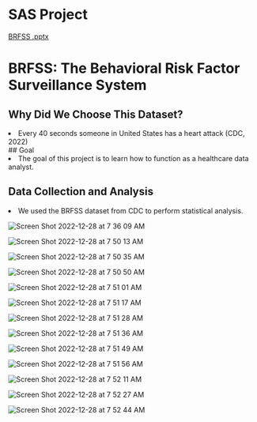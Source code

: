 # SAS Project
[BRFSS .pptx](https://github.com/zjzhang17/SAS_Project/files/10314319/BRFSS.pptx)
# BRFSS: The Behavioral Risk Factor Surveillance System 

## Why Did We Choose This Dataset?
<li> Every 40 seconds someone in United States has a heart attack (CDC, 2022) </li>
## Goal
<li> The goal of this project is to learn how to function as a healthcare data analyst. </li>

## Data Collection and Analysis
<li> We used the BRFSS dataset from CDC to perform statistical analysis. </li>

![Screen Shot 2022-12-28 at 7 36 09 AM](https://user-images.githubusercontent.com/116914452/209814569-a7880c46-52d4-407e-bc22-ddbacd464720.png)

![Screen Shot 2022-12-28 at 7 50 13 AM](https://user-images.githubusercontent.com/116914452/209815356-071f2fa0-9dac-4707-afea-547445d595ca.png)

![Screen Shot 2022-12-28 at 7 50 35 AM](https://user-images.githubusercontent.com/116914452/209815364-084045c0-3e58-426d-8e01-d79e3e6fa7aa.png)

![Screen Shot 2022-12-28 at 7 50 50 AM](https://user-images.githubusercontent.com/116914452/209815372-1032423e-9786-4717-b6ff-1fe54f4080ba.png)

![Screen Shot 2022-12-28 at 7 51 01 AM](https://user-images.githubusercontent.com/116914452/209815384-e4bb868c-1324-4c80-bcb9-eb79c0e67227.png)

![Screen Shot 2022-12-28 at 7 51 17 AM](https://user-images.githubusercontent.com/116914452/209815388-644809ca-dcd8-4d90-910b-9272a9a6b9b1.png)

![Screen Shot 2022-12-28 at 7 51 28 AM](https://user-images.githubusercontent.com/116914452/209815565-3cc1df23-caeb-4238-ae31-818b4b907d2a.png)

![Screen Shot 2022-12-28 at 7 51 36 AM](https://user-images.githubusercontent.com/116914452/209815580-eab63687-5ba0-47b6-93d1-d26b447f01f0.png)

![Screen Shot 2022-12-28 at 7 51 49 AM](https://user-images.githubusercontent.com/116914452/209815588-1f9c2d23-b303-4307-9407-89e3837081ea.png)

![Screen Shot 2022-12-28 at 7 51 56 AM](https://user-images.githubusercontent.com/116914452/209815595-427a2c9f-845d-4c58-9563-e8ec333eddd8.png)

![Screen Shot 2022-12-28 at 7 52 11 AM](https://user-images.githubusercontent.com/116914452/209815599-53ae982f-c407-4306-9656-eecec3b88624.png)

![Screen Shot 2022-12-28 at 7 52 27 AM](https://user-images.githubusercontent.com/116914452/209815609-63afcfd4-ca05-4d57-be71-9bb96ed6d271.png)

![Screen Shot 2022-12-28 at 7 52 44 AM](https://user-images.githubusercontent.com/116914452/209815616-075659b7-2934-4a95-8409-0801e52ea875.png)
